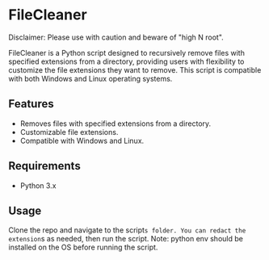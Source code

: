 # FileCleaner

Disclaimer: Please use with caution and beware of "high N root".

FileCleaner is a Python script designed to recursively remove files with specified extensions from a directory, 
providing users with flexibility to customize the file extensions they want to remove. 
This script is compatible with both Windows and Linux operating systems.

## Features

- Removes files with specified extensions from a directory.
- Customizable file extensions.
- Compatible with Windows and Linux.

## Requirements

- Python 3.x

## Usage

Clone the repo and navigate to the script`s folder. You can redact the extension`s as needed, then run the script.
Note: python env should be installed on the OS before running the script. 
